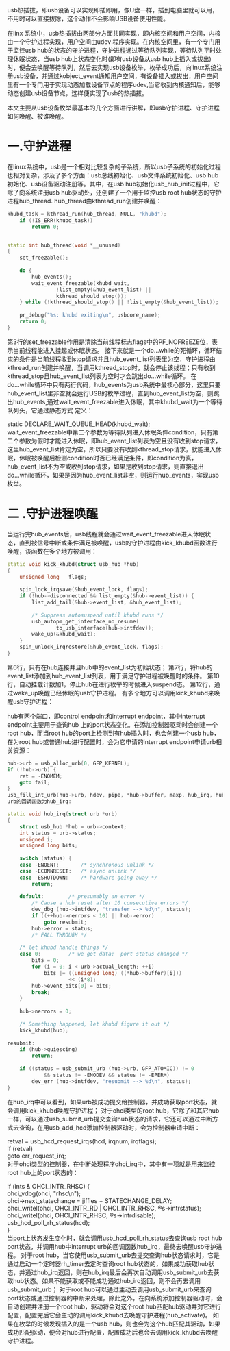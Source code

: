 usb热插拔，即usb设备可以实现即插即用，像U盘一样，插到电脑里就可以用，不用时可以直接拔除，这个动作不会影响USB设备使用性能。

在linx 系统中，usb热插拔由两部分方面共同实现，即内核空间和用户空间，内核由一个守护进程实现，用户空间由udev 程序实现。在内核空间里，有一个专门用于监控usb hub的状态的守护进程，守护进程通过等待队列实现，等待队列平时处理休眠状态，当usb hub上状态变化时(即有usb设备从usb hub上插入或拔出)时，便会去唤醒等待队列，然后去实现usb设备枚举，枚举成功后，向linux系统注册usb设备，并通过kobject_event通知用户空间，有设备插入或拔出，用户空间里有一个专门用于实现动态加载设备节点的程序udev,当它收到内核通知后，能够动态创建usb设备节点，这样便实现了usb的热插拔。

本文主要从usb设备枚举最基本的几个方面进行讲解，即usb守护进程、守护进程如何唤醒、被谁唤醒。

# 一.守护进程
在linux系统中，usb是一个相对比较复杂的子系统，所以usb子系统的初始化过程 也相对复杂，涉及了多个方面：usb总线初始化、usb文件系统初始化、usb hub初始化、usb设备驱动注册等。其中，在usb hub初始化usb_hub_init过程中，它除了向系统注册usb hub驱动处，还创建了一个用于监控usb root hub状态的守护进程hub_thread.
hub_thread由kthread_run创建并唤醒：

```cpp
khubd_task = kthread_run(hub_thread, NULL, "khubd");  
    if (!IS_ERR(khubd_task))  
        return 0;  


static int hub_thread(void *__unused)  
{  
    set_freezable();  
  
    do {  
        hub_events();  
        wait_event_freezable(khubd_wait,  
                !list_empty(&hub_event_list) ||  
                kthread_should_stop());  
    } while (!kthread_should_stop() || !list_empty(&hub_event_list));  
  
    pr_debug("%s: khubd exiting\n", usbcore_name);  
    return 0;  
}  
```
第3行的set_freezable作用是清除当前线程标志flags中的PF_NOFREEZE位，表示当前线程能进入挂起或休眠状态。
接下来就是一个do...while的死循环，循环结束的条件是当前线程收到stop请求并且hub_event_list列表里为空，守护进程由kthread_run创建并唤醒，当调用kthread_stop时，就会停止该线程；只有收到kthread_stop且hub_event_list列表为空时才会跳出do...while循环。
在do...while循环中只有两行代码，hub_events为usb系统中最核心部分，这里只要hub_event_list里非空就会运行USB的枚举过程，直到hub_event_list为空，则跳出hub_events,通过wait_event_freezable进入休眠，其中khubd_wait为一个等待队列头，它通过静态方式 定义：

static DECLARE_WAIT_QUEUE_HEAD(khubd_wait);  
wait_event_freezable中第二个参数为等待队列进入休眠条件condition，只有第二个参数为假时才能进入休眠，即hub_event_list列表为空且没有收到stop请求，这里hub_event_list肯定为空，所以只要没有收到kthread_stop请求，就能进入休眠，休眠被唤醒后检测condition时否已经满足条件，即condition为真，hub_event_list不为空或收到stop请求，如果是收到stop请求，则直接退出do...while循环，如果是因为hub_event_list非空，则运行hub_events，实现usb枚举。

# 二 .守护进程唤醒
当运行完hub_events后，usb线程就会通过wait_event_freezable进入休眠状态，直到被信号中断或条件满足被唤醒，usb的守护进程由kick_khubd函数进行唤醒，该函数在多个地方被调用：
```cpp
static void kick_khubd(struct usb_hub *hub)  
{  
    unsigned long   flags;  
  
    spin_lock_irqsave(&hub_event_lock, flags);  
    if (!hub->disconnected && list_empty(&hub->event_list)) {  
        list_add_tail(&hub->event_list, &hub_event_list);  
  
        /* Suppress autosuspend until khubd runs */  
        usb_autopm_get_interface_no_resume(  
                to_usb_interface(hub->intfdev));  
        wake_up(&khubd_wait);  
    }  
    spin_unlock_irqrestore(&hub_event_lock, flags);  
}  
```
第6行，只有在hub连接并且hub中的event_list为初始状态；
第7行，将hub的event_list添加到hub_event_list列表，用于满足守护进程被唤醒时的条件。
第10行，自动挂载计数加1，停止hub在进行枚举的时候进入suspend态。
第12行，通过wake_up唤醒已经休眠的usb守护进程。
有多个地方可以调用kick_khubd来唤醒usb守护进程： 

hub有两个端口，即control endpoint和interrupt endpoint，其中interrupt endpoint主要用于查询hub 上的port状态变化。在添加控制器驱动时会创建一个root hub，而当root hub的port上检测到有hub插入时，也会创建一个usb hub，在为root hub或普通hub进行配置时，会为它申请的interrupt endpoint申请urb相关资源：
```cpp
hub->urb = usb_alloc_urb(0, GFP_KERNEL);  
if (!hub->urb) {  
    ret = -ENOMEM;  
    goto fail;  
}  
usb_fill_int_urb(hub->urb, hdev, pipe, *hub->buffer, maxp, hub_irq, hub, endpoint->bInterval);  
urb的回调函数为hub_irq:

static void hub_irq(struct urb *urb)  
{  
    struct usb_hub *hub = urb->context;  
    int status = urb->status;  
    unsigned i;  
    unsigned long bits;  
  
    switch (status) {  
    case -ENOENT:       /* synchronous unlink */  
    case -ECONNRESET:   /* async unlink */  
    case -ESHUTDOWN:    /* hardware going away */  
        return;  
  
    default:        /* presumably an error */  
        /* Cause a hub reset after 10 consecutive errors */  
        dev_dbg (hub->intfdev, "transfer --> %d\n", status);  
        if ((++hub->nerrors < 10) || hub->error)  
            goto resubmit;  
        hub->error = status;  
        /* FALL THROUGH */  
  
    /* let khubd handle things */  
    case 0:         /* we got data:  port status changed */  
        bits = 0;  
        for (i = 0; i < urb->actual_length; ++i)  
            bits |= ((unsigned long) ((*hub->buffer)[i]))  
                    << (i*8);  
        hub->event_bits[0] = bits;  
        break;  
    }  
  
    hub->nerrors = 0;  
  
    /* Something happened, let khubd figure it out */  
    kick_khubd(hub);  
  
resubmit:  
    if (hub->quiescing)  
        return;  
  
    if ((status = usb_submit_urb (hub->urb, GFP_ATOMIC)) != 0  
            && status != -ENODEV && status != -EPERM)  
        dev_err (hub->intfdev, "resubmit --> %d\n", status);  
}  
```
在hub_irq中可以看到，如果urb被成功提交给控制器，并成功获取port状态，就会调用kick_khubd唤醒守护进程；
对于ohci类型的root hub，它除了和其它hub一样，可以通过usb_submit_urb提交查询hub状态的请求，它还可以通过中断方式去查询，在用usb_add_hcd添加控制器驱动时，会为控制器申请中断：

retval = usb_hcd_request_irqs(hcd, irqnum, irqflags);  
if (retval)  
    goto err_request_irq;  
对于ohci类型的控制器，在中断处理程序ohci_irq中，其中有一项就是用来监控root hub上的port状态的：

if (ints & OHCI_INTR_RHSC) {  
    ohci_vdbg(ohci, "rhsc\n");  
    ohci->next_statechange = jiffies + STATECHANGE_DELAY;  
    ohci_writel(ohci, OHCI_INTR_RD | OHCI_INTR_RHSC, ®s->intrstatus);  
    ohci_writel(ohci, OHCI_INTR_RHSC, ®s->intrdisable);  
    usb_hcd_poll_rh_status(hcd);  
}  
当port上状态发生变化时，就会调用usb_hcd_poll_rh_status去查询usb root hub port状态，并调用hub中interrupt urb的回调函数hub_irq，最终去唤醒usb守护进程。
对于root hub，当它使用usb_submit_urb去提交查询hub状态请求时，它是通过启动一个定时器rh_timer去定时查询root hub状态的，如果成功获取hub状态，并通过hub_irq返回，则在hub_irq最后会再次自动调用usb_submit_urb去获取hub状态。如果不能获取或不能成功通过hub_irq返回，则不会再去调用usb_submit_urb；
对于root hub可以通过主动去调用usb_submit_urb来查询port状态或通过控制器的中断来处理，除此之外，在向系统添加控制器驱动时，会自动创建并注册一个root hub，驱动将会对这个root hub匹配hub驱动并对它进行配置，配置完后它会主动的调用kick_khubd去唤醒守护进程(hub_activate)。
如果在枚举的时候发现插入的是一个usb hub，则也会为这个hub匹配其驱动，如果成功匹配驱动，便会对hub进行配置，配置成功后也会去调用kick_khubd去唤醒守护进程。